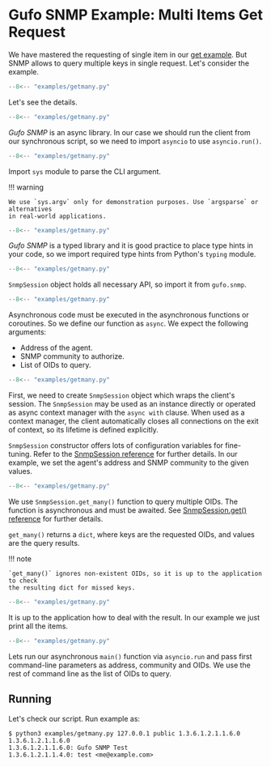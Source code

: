 # Gufo SNMP Example: Multi Items Get Request

We have mastered the requesting of single item in our [get example](get.md).
But SNMP allows to query multiple keys in single request. Let's consider
the example.

``` py title="getmany.py" linenums="1"
--8<-- "examples/getmany.py"
```

Let's see the details.

``` py title="getmany.py" linenums="1" hl_lines="1"
--8<-- "examples/getmany.py"
```
*Gufo SNMP* is an async library. In our case
we should run the client from our synchronous script,
so we need to import `asyncio` to use `asyncio.run()`.

``` py title="getmany.py" linenums="1" hl_lines="2"
--8<-- "examples/getmany.py"
```

Import `sys` module to parse the CLI argument.

!!! warning

    We use `sys.argv` only for demonstration purposes. Use `argsparse` or alternatives
    in real-world applications.

``` py title="getmany.py" linenums="1" hl_lines="3"
--8<-- "examples/getmany.py"
```
*Gufo SNMP* is a typed library and it is good practice
to place type hints in your code, so we import
required type hints from Python's `typing` module.

``` py title="getmany.py" linenums="1" hl_lines="5"
--8<-- "examples/getmany.py"
```

`SnmpSession` object holds all necessary API, so import it from `gufo.snmp`.

``` py title="getmany.py" linenums="1" hl_lines="8"
--8<-- "examples/getmany.py"
```

Asynchronous code must be executed in the asynchronous functions or coroutines.
So we define our function as `async`. We expect the following arguments:

* Address of the agent.
* SNMP community to authorize.
* List of OIDs to query.

``` py title="getmany.py" linenums="1" hl_lines="9"
--8<-- "examples/getmany.py"
```

First, we need to create `SnmpSession` object which wraps the client's session.
The `SnmpSession` may be used as an instance directly or operated as async context manager
with the `async with` clause. When used as a context manager,
the client automatically closes all connections on the exit of context,
so its lifetime is defined explicitly.

`SnmpSession` constructor offers lots of configuration variables for fine-tuning. Refer to the 
[SnmpSession reference](../../reference/gufo/snmp/client#gufo.snmp.client.SnmpSession)
for further details. In our example, we set the agent's address and SNMP community
to the given values.

``` py title="getmany.py" linenums="1" hl_lines="10"
--8<-- "examples/getmany.py"
```

We use `SnmpSession.get_many()` function to query multiple OIDs. The function is asynchronous and
must be awaited. See [SnmpSession.get() reference](../../reference/gufo/snmp/client#gufo.snmp.client.SnmpSession.get_many) for further details.

`get_many()` returns a `dict`, where keys are the requested OIDs, and values are the query results.

!!! note

    `get_many()` ignores non-existent OIDs, so it is up to the application to check
    the resulting dict for missed keys.

``` py title="getmany.py" linenums="1" hl_lines="11 12"
--8<-- "examples/getmany.py"
```

It is up to the application how to deal with the result.
In our example we just print all the items.

``` py title="getmany.py" linenums="1" hl_lines="15"
--8<-- "examples/getmany.py"
```

Lets run our asynchronous `main()` function via `asyncio.run`
and pass first command-line parameters as address, community and OIDs.
We use the rest of command line as the list of OIDs to query.

## Running

Let's check our script. Run example as:

```
$ python3 examples/getmany.py 127.0.0.1 public 1.3.6.1.2.1.1.6.0 1.3.6.1.2.1.1.6.0
1.3.6.1.2.1.1.6.0: Gufo SNMP Test
1.3.6.1.2.1.1.4.0: test <me@example.com>
```